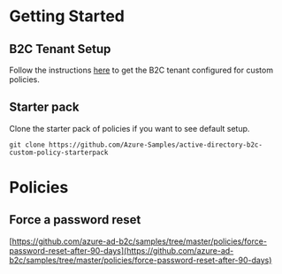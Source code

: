 

# Getting Started

## B2C Tenant Setup

Follow the instructions [here](https://docs.microsoft.com/en-us/azure/active-directory-b2c/custom-policy-get-started?tabs=applications) to get the B2C tenant configured for custom policies.


## Starter pack

Clone the starter pack of policies if you want to see default setup.

```git
git clone https://github.com/Azure-Samples/active-directory-b2c-custom-policy-starterpack
```

# Policies

## Force a password reset

[https://github.com/azure-ad-b2c/samples/tree/master/policies/force-password-reset-after-90-days](https://github.com/azure-ad-b2c/samples/tree/master/policies/force-password-reset-after-90-days)

